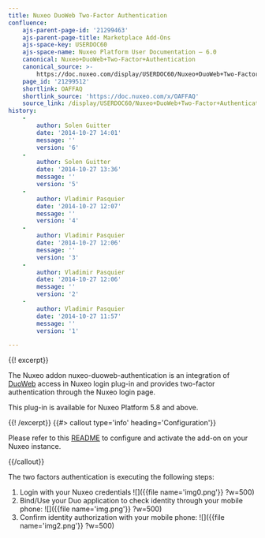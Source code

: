 ```yaml
---
title: Nuxeo DuoWeb Two-Factor Authentication
confluence:
    ajs-parent-page-id: '21299463'
    ajs-parent-page-title: Marketplace Add-Ons
    ajs-space-key: USERDOC60
    ajs-space-name: Nuxeo Platform User Documentation — 6.0
    canonical: Nuxeo+DuoWeb+Two-Factor+Authentication
    canonical_source: >-
        https://doc.nuxeo.com/display/USERDOC60/Nuxeo+DuoWeb+Two-Factor+Authentication
    page_id: '21299512'
    shortlink: OAFFAQ
    shortlink_source: 'https://doc.nuxeo.com/x/OAFFAQ'
    source_link: /display/USERDOC60/Nuxeo+DuoWeb+Two-Factor+Authentication
history:
    - 
        author: Solen Guitter
        date: '2014-10-27 14:01'
        message: ''
        version: '6'
    - 
        author: Solen Guitter
        date: '2014-10-27 13:36'
        message: ''
        version: '5'
    - 
        author: Vladimir Pasquier
        date: '2014-10-27 12:07'
        message: ''
        version: '4'
    - 
        author: Vladimir Pasquier
        date: '2014-10-27 12:06'
        message: ''
        version: '3'
    - 
        author: Vladimir Pasquier
        date: '2014-10-27 12:06'
        message: ''
        version: '2'
    - 
        author: Vladimir Pasquier
        date: '2014-10-27 11:57'
        message: ''
        version: '1'

---
```

{{! excerpt}}

The Nuxeo addon nuxeo-duoweb-authentication is an integration of [DuoWeb](http://www.duosecurity.com) access in Nuxeo login plug-in and provides two-factor authentication through the Nuxeo login page.

This plug-in is available for Nuxeo Platform 5.8 and above.

{{! /excerpt}} {{#> callout type='info' heading='Configuration'}}

Please refer to this [README](https://github.com/nuxeo/nuxeo-duoweb-authentication/blob/release-6.0/README.md) to configure and activate the add-on on your Nuxeo instance.

{{/callout}}

The two factors authentication is executing the following steps:

1.  Login with your Nuxeo credentials
    ![]({{file name='img0.png'}} ?w=500)
2.  Bind/Use your Duo application to check identity through your mobile phone:
    ![]({{file name='img.png'}} ?w=500)
3.  Confirm identity authorization with your mobile phone:
    ![]({{file name='img2.png'}} ?w=500)